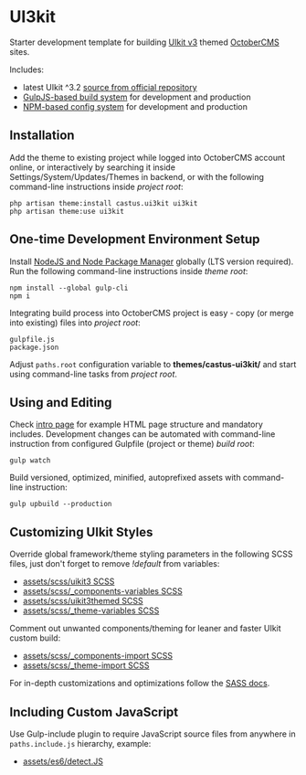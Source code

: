 # UI3kit
Starter development template for building [UIkit v3](https://getuikit.com/) themed [OctoberCMS](https://octobercms.com/) sites.

Includes:
- latest UIkit ^3.2 [source from official repository](https://github.com/uikit/uikit)
- [GulpJS-based build system](https://nystudio107.com/blog/a-gulp-workflow-for-frontend-development-automation) for development and production
- [NPM-based config system](https://nystudio107.com/blog/a-better-package-json-for-the-frontend) for development and production


## Installation
Add the theme to existing project while logged into OctoberCMS account online,
or interactively by searching it inside Settings/System/Updates/Themes in backend,
or with the following command-line instructions inside *project root*:
```
php artisan theme:install castus.ui3kit ui3kit
php artisan theme:use ui3kit
```

## One-time Development Environment Setup
Install [NodeJS and Node Package Manager](https://nodejs.org/en/) globally (LTS version required).
Run the following command-line instructions inside *theme root*:
```
npm install --global gulp-cli
npm i
```
Integrating build process into OctoberCMS project is easy - copy (or merge into existing) files into *project root*:
```
gulpfile.js
package.json
```
Adjust `paths.root` configuration variable to **themes/castus-ui3kit/** and start using command-line tasks from *project root*. 

## Using and Editing
Check [intro page](https://github.com/Eoler/oc-ui3kit-theme/blob/master/pages/ui3kit.htm)
for example HTML page structure and mandatory includes.
Development changes can be automated with command-line instruction from configured Gulpfile (project or theme) *build root*:
```
gulp watch
```
Build versioned, optimized, minified, autoprefixed assets with command-line instruction:
```
gulp upbuild --production
```

## Customizing UIkit Styles
Override global framework/theme styling parameters in the following SCSS files, just don't forget to remove *!default* from variables:
- [assets/scss/uikit3 SCSS](https://github.com/Eoler/oc-ui3kit-theme/blob/master/assets/scss/uikit3.scss)
- [assets/scss/_components-variables SCSS](https://github.com/Eoler/oc-ui3kit-theme/blob/master/assets/scss/_components-variables.scss)
- [assets/scss/uikit3themed SCSS](https://github.com/Eoler/oc-ui3kit-theme/blob/master/assets/scss/uikit3themed.scss)
- [assets/scss/_theme-variables SCSS](https://github.com/Eoler/oc-ui3kit-theme/blob/master/assets/scss/_theme-variables.scss)

Comment out unwanted components/theming for leaner and faster UIkit custom build:
- [assets/scss/_components-import SCSS](https://github.com/Eoler/oc-ui3kit-theme/blob/master/assets/scss/_components-import.scss)
- [assets/scss/_theme-import SCSS](https://github.com/Eoler/oc-ui3kit-theme/blob/master/assets/scss/_theme-import.scss)

For in-depth customizations and optimizations follow the [SASS docs](https://getuikit.com/docs/sass).

## Including Custom JavaScript
Use Gulp-include plugin to require JavaScript source files from anywhere in `paths.include.js` hierarchy, example:
- [assets/es6/detect.JS](https://github.com/Eoler/oc-ui3kit-theme/blob/master/assets/es6/detect.js)
